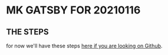 # MK GATSBY FOR 20210116

## THE STEPS

for now we'll have these steps [here if you are looking on Github](./tree/main/content/shows/gatsby-journals-2021-01/mk-gatsby-20210116-how-to).